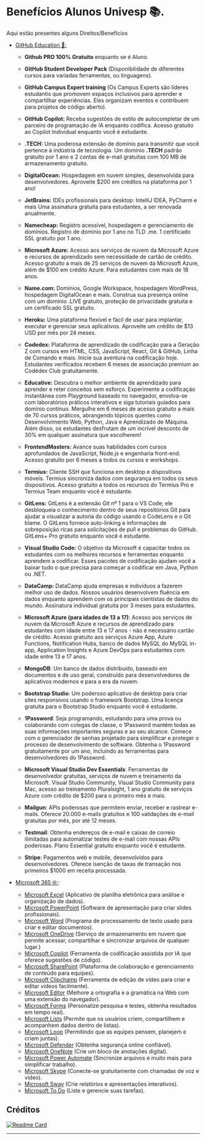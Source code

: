 # Benefícios Alunos Univesp 📚.

Aqui estão presentes alguns Direitos/Benefícios

- [GitHub Education 📖:](https://education.github.com/discount_requests/application)

  - **Github PRO 100% Gratuito** enquanto se é Aluno.

  - **GitHub Student Developer Pack** (Disponibilidade de diferentes cursos para variadas ferramentas, ou linguagens).
 
  - **GitHub Campus Expert training** (Os Campus Experts são líderes estudantis que promovem espaços inclusivos para aprender e compartilhar experiências. Eles organizam eventos e contribuem para projetos de código aberto).
 
  - **GitHub Copilot:** Receba sugestões de estilo de autocompletar de um parceiro de programação de IA enquanto codifica. Acesso gratuito ao Copilot Individual enquanto você é estudante.

  - **.TECH:** Uma poderosa extensão de domínio para transmitir que você pertence à indústria de tecnologia. Um domínio **.TECH** padrão gratuito por 1 ano e 2 contas de e-mail gratuitas com 100 MB de armazenamento gratuito.

  - **DigitalOcean:** Hospedagem em nuvem simples, desenvolvida para desenvolvedores. Aproveite $200 em créditos na plataforma por 1 ano!

  - **JetBrains:** IDEs profissionais para desktop: IntelliJ IDEA, PyCharm e mais 
Uma assinatura gratuita para estudantes, a ser renovada anualmente.

  - **Namecheap:** Registro acessível, hospedagem e gerenciamento de domínios. Registro de domínio por 1 ano no TLD .me. 1 certificado SSL gratuito por 1 ano.

  - **Microsoft Azure:** Acesso aos serviços de nuvem da Microsoft Azure e recursos de aprendizado sem necessidade de cartão de crédito. Acesso gratuito a mais de 25 serviços de nuvem da Microsoft Azure, além de $100 em crédito Azure. Para estudantes com mais de 18 anos.

  - **Name.com:** Domínios, Google Workspace, hospedagem WordPress, hospedagem DigitalOcean e mais. Construa sua presença online com um domínio .LIVE gratuito, proteção de privacidade gratuita e um certificado SSL gratuito.
    
  - **Heroku:** Uma plataforma flexível e fácil de usar para implantar, executar e gerenciar seus aplicativos. Aproveite um crédito de $13 USD por mês por 24 meses.
    
  - **Codedex:** Plataforma de aprendizado de codificação para a Geração Z com cursos em HTML, CSS, JavaScript, React, Git & GitHub, Linha de Comando e mais. Inicie sua aventura na codificação hoje. Estudantes verificados recebem 6 meses de associação premium ao Codédex Club gratuitamente.
    
  - **Educative:** Descubra o melhor ambiente de aprendizado para aprender e reter conceitos sem esforço. Experimente a codificação instantânea com Playground baseado no navegador, envolva-se com laboratórios práticos interativos e siga tutoriais guiados para domínio contínuo. Mergulhe em 6 meses de acesso gratuito a mais de 70 cursos práticos, abrangendo tópicos quentes como Desenvolvimento Web, Python, Java e Aprendizado de Máquina. Além disso, os estudantes desfrutam de um incrível desconto de 30% em qualquer assinatura que escolherem!
     
  - **FrontendMasters:** Avance suas habilidades com cursos aprofundados de JavaScript, Node.js e engenharia front-end. Acesso gratuito por 6 meses a todos os cursos e workshops.

  - **Termius:** Cliente SSH que funciona em desktop e dispositivos móveis. Termius sincroniza dados com segurança em todos os seus dispositivos. Acesso gratuito a todos os recursos do Termius Pro e Termius Team enquanto você é estudante.

  - **GitLens:** GitLens é a extensão Git nº 1 para o VS Code; ele desbloqueia o conhecimento dentro de seus repositórios Git para ajudar a visualizar a autoria do código usando o CodeLens e o Git blame. O GitLens fornece auto-linking e informações de sobreposição ricas para solicitações de pull e problemas do GitHub. GitLens+ Pro gratuito enquanto você é estudante.

  - **Visual Studio Code:** O objetivo da Microsoft é capacitar todos os estudantes com os melhores recursos e ferramentas enquanto aprendem a codificar. Esses pacotes de codificação ajudam você a baixar tudo o que precisa para começar a codificar em Java, Python ou .NET.

  - **DataCamp:** DataCamp ajuda empresas e indivíduos a fazerem melhor uso de dados. Nossos usuários desenvolvem fluência em dados enquanto aprendem com os principais cientistas de dados do mundo. Assinatura individual gratuita por 3 meses para estudantes.

  - **Microsoft Azure (para idades de 13 a 17)**: Acesso aos serviços de nuvem da Microsoft Azure e recursos de aprendizado para estudantes com idade entre 13 e 17 anos - não é necessário cartão de crédito. Acesso gratuito aos serviços Azure App, Azure Functions, Notification Hubs, banco de dados MySQL do MySQL in-app, Application Insights e Azure DevOps para estudantes com idade entre 13 e 17 anos.

  - **MongoDB**: Um banco de dados distribuído, baseado em documentos e de uso geral, construído para desenvolvedores de aplicativos modernos e para a era da nuvem.

  - **Bootstrap Studio**: Um poderoso aplicativo de desktop para criar sites responsivos usando o framework Bootstrap. Uma licença gratuita para o Bootstrap Studio enquanto você é estudante.

  - **1Password**: Seja programando, estudando para uma prova ou colaborando com colegas de classe, o 1Password mantém todas as suas informações importantes seguras e ao seu alcance. Comece com o gerenciador de senhas projetado para simplificar e proteger o processo de desenvolvimento de software. Obtenha o 1Password gratuitamente por um ano, incluindo as ferramentas para desenvolvedores do 1Password.

  - **Microsoft Visual Studio Dev Essentials**: Ferramentas de desenvolvedor gratuitas, serviços de nuvem e treinamento da Microsoft. Visual Studio Community, Visual Studio Community para Mac, acesso ao treinamento Pluralsight, 1 ano gratuito de serviços Azure com crédito de $200 para o primeiro mês e mais.
  
  - **Mailgun**: APIs poderosas que permitem enviar, receber e rastrear e-mails. Oferece 20.000 e-mails gratuitos e 100 validações de e-mail gratuitas por mês, por até 12 meses.

  - **Testmail**: Obtenha endereços de e-mail e caixas de correio ilimitadas para automatizar testes de e-mail com nossas APIs poderosas. Plano Essential gratuito enquanto você é estudante.

  - **Stripe**: Pagamentos web e mobile, desenvolvidos para desenvolvedores. Oferece isenção de taxas de transação nos primeiros $1000 em receita processada.


- [Microsoft 365 🌐:](https://www.office.com):
    - [Microsoft Excel](https://www.microsoft.com/pt-br/microsoft-365/excel) (Aplicativo de planilha eletrônica para análise e organização de dados).
    - [Microsoft PowerPoint](https://www.microsoft.com/pt-br/microsoft-365/powerpoint) (Software de apresentação para criar slides profissionais).
    - [Microsoft Word](https://www.microsoft.com/pt-br/microsoft-365/word) (Programa de processamento de texto usado para criar e editar documentos).
    - [Microsoft OneDrive](https://www.microsoft.com/pt-br/microsoft-365/onedrive-for-business/online-cloud-storage) (Serviço de armazenamento em nuvem que permite acessar, compartilhar e sincronizar arquivos de qualquer lugar.)
    - [Microsoft Copilot](https://copilot.microsoft.com/) (Ferramenta de codificação assistida por IA que oferece sugestões de código).
    - [Microsoft SharePoint](https://www.microsoft.com/pt-br/microsoft-365/sharepoint) (Plataforma de colaboração e gerenciamento de conteúdo para equipes).
    - [Microsoft Clipchamp](https://www.microsoft.com/pt-br/microsoft-365/clipchamp) (Ferramenta de edição de vídeo para criar e editar vídeos facilmente).
    - [Microsoft Editor](https://www.microsoft.com/pt-br/microsoft-365/microsoft-editor) (Melhore a ortografia e a gramática na Web com uma extensão do navegador).
    - [Microsoft Forms](https://www.microsoft.com/pt-br/microsoft-365/online-surveys-polls-quizzes) (Personalize pesquisa e testes, obtenha resultados em tempo real).
    - [Microsoft Lists](https://www.microsoft.com/pt-br/microsoft-365/microsoft-lists) (Permite que os usuários criem, compartilhem e acompanhem dados dentro de listas).
    - [Microsoft Loop](https://www.microsoft.com/pt-br/microsoft-loop?ms.url=microsoftcommicrosoft-loop) (Permitindo que as equipes pensem, planejem e criem juntas).
    - [Microsoft Defender](https://www.microsoft.com/pt-br/security/business/threat-protection/office-365-defender/) (Obtenha segurança online confiável).
    - [Microsoft OneNote](https://www.microsoft.com/pt-br/microsoft-365/onenote/digital-note-taking-app) (Crie um bloco de anotações digital).
    - [Microsoft Power Automate](https://www.microsoft.com/pt-BR/power-platform/products/power-automate?culture=pt-br&country=br) (Sincronize arquivos e muito mais para simplificar trabalho).
    - [Microsoft Skype](https://www.skype.com/pt-br/) (Conecte-se gratuitamente com chamadas de voz e vídeo).
    - [Microsoft Sway](https://www.microsoft.com/pt-br/microsoft-365/microsoft-to-do-list-app) (Crie relatórios e apresentações interativos).
    - [Microsoft To Do](https://www.microsoft.com/pt-br/microsoft-365/microsoft-to-do-list-app) (Liste e gerencie suas tarefas).
    
## Créditos 
[![Readme Card](https://github-readme-stats.vercel.app/api/pin/?username=Univesp-Computacao&theme=github_dark&repo=lista-beneficios-estudantes)](https://github.com/Univesp-Computacao/lista-beneficios-estudantes)

---
